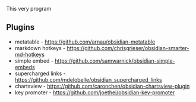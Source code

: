 This very program

## Plugins
- metatable - https://github.com/arnau/obsidian-metatable
- markdown hotkeys - https://github.com/chrisgrieser/obsidian-smarter-md-hotkeys
- simple embed - https://github.com/samwarnick/obsidian-simple-embeds
- supercharged links - https://github.com/mdelobelle/obsidian_supercharged_links
- chartsview - https://github.com/caronchen/obsidian-chartsview-plugin
- key promoter - https://github.com/joethei/obsidian-key-promoter